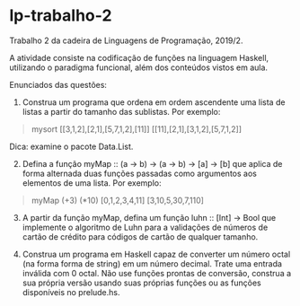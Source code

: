 # lp-trabalho-2
Trabalho 2 da cadeira de Linguagens de Programação, 2019/2.

A atividade consiste na codificação de funções na linguagem Haskell, 
utilizando o paradigma funcional, além dos conteúdos vistos em aula.

Enunciados das questões:

1. Construa um programa que ordena em ordem ascendente uma lista de listas a partir do tamanho das sublistas. Por exemplo:

> mysort [[3,1,2],[2,1],[5,7,1,2],[11]]
[[11],[2,1],[3,1,2],[5,7,1,2]]

Dica: examine o pacote Data.List.

2. Defina a função myMap :: (a -> b) -> (a -> b) -> [a] -> [b] que aplica de forma alternada 
duas funções passadas como argumentos aos elementos de uma lista. Por exemplo:

> myMap (+3) (*10) [0,1,2,3,4,11]
[3,10,5,30,7,110]

3. A partir da função myMap, defina um função luhn :: [Int] -> Bool que implemente 
o algoritmo de Luhn para a validações de números de cartão de crédito 
para códigos de cartão de qualquer tamanho.

4. Construa um programa em Haskell capaz de converter um número octal (na forma forma de string) 
em um número decimal. Trate uma entrada inválida com 0 octal. 
Não use funções prontas de conversão, construa a sua própria versão 
usando suas próprias funções ou as funções disponíveis no prelude.hs.
